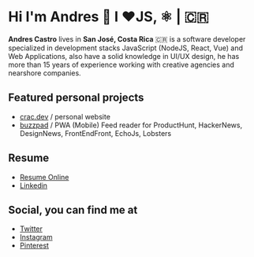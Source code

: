 # Hi I'm Andres 👋 I ❤️JS, ⚛️ | 🇨🇷


**Andres Castro** lives in **San José, Costa Rica** 🇨🇷 is a software developer
specialized in development stacks JavaScript (NodeJS, React, Vue)
and Web Applications, also have a solid knowledge in UI/UX design,
he has more than 15 years of experience working with creative agencies and nearshore companies.


## Featured personal projects
- [crac.dev](https://crac.dev) / personal website
- [buzzpad](https://buzzpad.site) / PWA (Mobile) Feed reader for ProductHunt, HackerNews, DesignNews, FrontEndFront, EchoJs, Lobsters

## Resume
- [Resume Online](https://crac.dev/resume) 
- [Linkedin](https://www.linkedin.com/in/cracdev) 

## Social, you can find me at

- [Twitter](https://www.twitter.com/cracdev)
- [Instagram](https://instagram.com/cracdev)
- [Pinterest](https://pinterest.com/cracdev)
